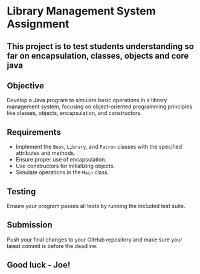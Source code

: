 # Library Management System Assignment

## This project is to test students understanding so far on encapsulation, classes, objects and core java


## Objective
Develop a Java program to simulate basic operations in a library management system, focusing on object-oriented programming principles like classes, objects, encapsulation, and constructors.

## Requirements
- Implement the `Book`, `Library`, and `Patron` classes with the specified attributes and methods.
- Ensure proper use of encapsulation.
- Use constructors for initializing objects.
- Simulate operations in the `Main` class.


## Testing
Ensure your program passes all tests by running the included test suite.

## Submission
Push your final changes to your GitHub repository and make sure your latest commit is before the deadline.

## Good luck - Joe!

